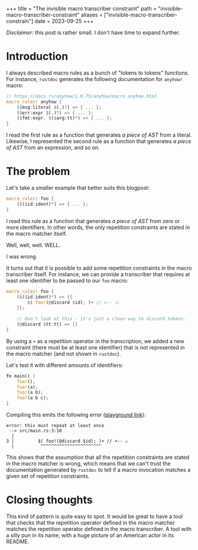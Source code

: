 +++
title = "The invisible macro transcriber constraint"
path = "invisible-macro-transcriber-constraint"
aliases = ["invisible-macro-transcriber-constrain"]
date = 2023-09-25
+++

_Disclaimer_: this post is rather small. I don't have time to expand further.

# Introduction

I always described macro rules as a bunch of "tokens to tokens" functions.
For instance, `rustdoc` generates the following documentation for `anyhow!`
macro:

```rust
// https://docs.rs/anyhow/1.0.75/anyhow/macro.anyhow.html
macro_rules! anyhow {
    ($msg:literal $(,)?) => { ... };
    ($err:expr $(,)?) => { ... };
    ($fmt:expr, $($arg:tt)*) => { ... };
}
```

I read the first rule as a function that generates _a piece of AST_ from a
literal. Likewise, I represented the second rule as a function that generates
_a piece of AST_ from an expression, and so on.

# The problem

Let's take a smaller example that better suits this blogpost:

```rust
macro_rules! foo {
    ($($id:ident)*) => { ... };
}
```

I read this rule as a function that generates _a piece of AST_ from zero or more
identifiers. In other words, the only repetition constraints are stated in the
macro matcher itself.

Well, well, well. WELL.

I was wrong.

It turns out that it is possible to add some repetition constraints in the macro
transcriber itself. For instance, we can provide a transcriber that requires at
least one identifier to be passed to our `foo` macro:

```rust
macro_rules! foo {
    ($($id:ident)*) => {{
        $( foo!(@discard $id); )+ // <-- ⚠️
    }};
    
    // Don't look at this - it's just a clean way to discard tokens.
    (@discard $tt:tt) => {}
}
```

By using a `+` as a repetition operator in the transcription, we added a new
constraint (there must be at least one identifier) that is not represented in
the macro matcher (and not shown in `rustdoc`).

Let's test it with different amounts of identifiers:

```rust
fn main() {
    foo!();
    foo!(a);
    foo!(a b);
    foo!(a b c);
}
```

Compiling this emits the following error ([playground link]):

[playground link]: https://play.rust-lang.org/?gist=30e50b882b3b373ceb3bd9b9a3ca31d9

```
error: this must repeat at least once
 --> src/main.rs:3:10
  |
3 |         $( foo!(@discard $id); )+ // <-- ⚠️
  |          ^^^^^^^^^^^^^^^^^^^^^^^
```

This shows that the assumption that all the repetition constraints are stated in
the macro matcher is wrong, which means that we can't trust the documentation
generated by `rustdoc` to tell if a macro invocation matches a given set of
repetition constraints.

# Closing thoughts

This kind of pattern is quite easy to spot. It would be great to have a tool
that checks that the repetition operator defined in the macro matcher matches
the repetition operator defined in the macro transcriber. A tool with a silly
pun in its name, with a huge picture of an American actor in its README.
